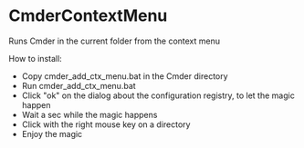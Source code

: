 # CmderContextMenu
Runs Cmder in the current folder from the context menu

How to install:
* Copy cmder_add_ctx_menu.bat in the Cmder directory
* Run cmder_add_ctx_menu.bat
* Click "ok" on the dialog about the configuration registry, to let the magic happen
* Wait a sec while the magic happens
* Click with the right mouse key on a directory
* Enjoy the magic
